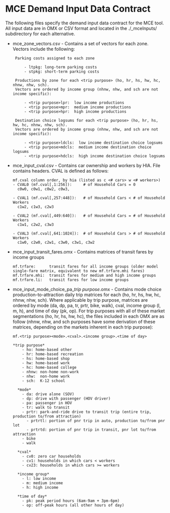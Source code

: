 # MCE Demand Input Data Contract

The following files specify the demand input data contract for the MCE tool. All input data are in OMX or CSV format and located in the ./\_mceInputs/ subdirectory for each alternative.
 
 - mce_zone_vectors.csv - Contains a set of vectors for each zone. Vectors include the following:
         
        Parking costs assigned to each zone
         
            - ltpkg: long-term parking costs
            - stpkg: short-term parking costs
 
        Productions by zone for each <trip purpose> (ho, hr, hs, hw, hc, nhnw, nhw, sch).
        Vectors are ordered by income group (nhnw, nhw, and sch are not income specific):
  
            - <trip purpose>lpr:  low income productions
            - <trip purpose>mpr:  medium income productions
            - <trip purpose>hpr:  high income productions

        Destination choice logsums for each <trip purpose> (ho, hr, hs, hw, hc, nhnw, nhw, sch). 
        Vectors are ordered by income group (nhnw, nhw, and sch are not income specific):
  
            - <trip purpose>ldcls:  low income destination choice logsums
            - <trip purpose>mdcls:  medium income destination choice logsums
            - <trip purpose>hdcls:  high income destination choice logsums

  - mce_input_cval.csv - Contains car ownership and workers by HIA. File contains headers. CVAL is defined as follows:
        
        mf.cval column order, by hia (listed as c <# cars> w <# workers>)
        - CVAL0 (mf.cval[,1:256]):     # of Household Cars = 0
          c0w0, c0w1, c0w2, c0w3,
        
        - CVAL1 (mf.cval[,257:448]):   # of Household Cars < # of Household Workers
          c1w2, c1w3, c2w3
        
        - CVAL2 (mf.cval[,449:640]):   # of Household Cars = # of Household Workers
          c1w1, c2w2, c3w3 
        
        - CVAL3 (mf.cval[,641:1024]):  # of Household Cars > # of Household Workers
          c1w0, c2w0, c2w1, c3w0, c3w1, c3w2
   
  - mce_input_transit_fares.omx - Contains matrices of transit fares by income groups
  
        mf.trfare:      transit fares for all income groups (older model single-fare matrix, equivalent to new mf.trfare.mhi fares)
        mf.trfare.mhi:  transit fares for medium and high income groups
        mf.trfare.li:   transit fares for low income groups

  - mce_input_mode_choice_pa_*trip purpose*.omx - Contains mode choice production-to-attraction daily trip matrices for each <trip purpose> (ho, hr, hs, hw, hc, nhnw, nhw, sch). Where applicable by trip purpose, matrices are ordered by mode (da, dp, pa, tr, prtr, bike, walk), cval, income group (l, m, h), and time of day (pk, op). For trip purposes with all of these market segmentations (ho, hr, hs, hw, hc), the files included in each OMX are as follow (nhnw, nhw, and sch purposes have some derivation of these matrices, depending on the markets inherent in each trip purpose):
  
        mf.<trip purpose><mode>.<cval>.<income group>.<time of day>
        
        *trip purpose*
            - ho: home-based other
            - hr: home-based recreation
            - hs: home-based shop
            - hw: home-based work
            - hc: home-based college
            - nhnw: non-home non-work
            - nhw:  non-home work
            - sch:  K-12 school

          *mode*
            - da: drive alone (SOV)
            - dp: drive with passenger (HOV driver)
            - pa: passenger in HOV
            - tr: walk to transit
            - prtr: park-and-ride drive to transit trip (entire trip, production to/from attraction)
              - prtrtl: portion of pnr trip in auto, production to/from pnr lot
              - prtrtd: portion of pnr trip in transit, pnr lot to/from attraction  
            - bike
            - walk

          *cval*
            - cv0: zero car households
            - cv1: households in which cars < workers
            - cv23: households in which cars >= workers
            
          *income group*
            - l: low income
            - m: medium income
            - h: high income

          *time of day*
            - pk: peak period hours (6am-9am + 3pm-6pm)
            - op: off-peak hours (all other hours of day)

